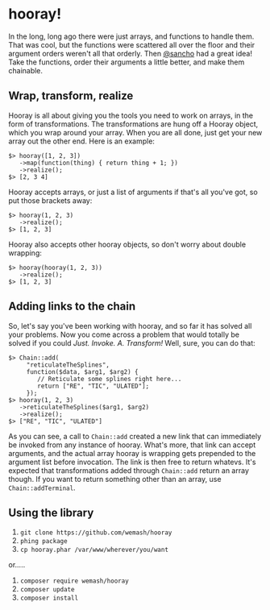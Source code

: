 # hooray!

In the long, long ago there were just arrays, and functions to handle them. That was cool, but the functions were scattered all over the floor and their argument orders weren't all that orderly. Then [@sancho](https://github.com/sanchothefat) had a great idea! Take the functions, order their arguments a little better, and make them chainable.

## Wrap, transform, realize

Hooray is all about giving you the tools you need to work on arrays, in the form of transformations. The transformations are hung off a Hooray object, which you wrap around your array. When you are all done, just get your new array out the other end. Here is an example:

    $> hooray([1, 2, 3])
       ->map(function(thing) { return thing + 1; })
       ->realize();
    $> [2, 3 4]

Hooray accepts arrays, or just a list of arguments if that's all you've got, so put those brackets away:

    $> hooray(1, 2, 3)
       ->realize();
    $> [1, 2, 3]

Hooray also accepts other hooray objects, so don't worry about double wrapping:
 
    $> hooray(hooray(1, 2, 3))
       ->realize();
    $> [1, 2, 3]

## Adding links to the chain

So, let's say you've been working with hooray, and so far it has solved all your problems. Now you come across a problem that would totally be solved if you could _Just. Invoke. A. Transform!_ Well, sure, you can do that:

    $> Chain::add(
         "reticulateTheSplines",
         function($data, $arg1, $arg2) {
            // Reticulate some splines right here...
            return ["RE", "TIC", "ULATED"];
         });
    $> hooray(1, 2, 3)
       ->reticulateTheSplines($arg1, $arg2)
       ->realize();
    $> ["RE", "TIC", "ULATED"]

As you can see, a call to `Chain::add` created a new link that can immediately be invoked from any instance of hooray. What's more, that link can accept arguments, and the actual array hooray is wrapping gets prepended to the argument list before invocation. The link is then free to return whatevs. It's expected that transformations added through `Chain::add` return an array though. If you want to return something other than an array, use `Chain::addTerminal`.

## Using the library

1. `git clone https://github.com/wemash/hooray`
2. `phing package`
3. `cp hooray.phar /var/www/wherever/you/want`

or.....

1. `composer require wemash/hooray`
2. `composer update`
3. `composer install`